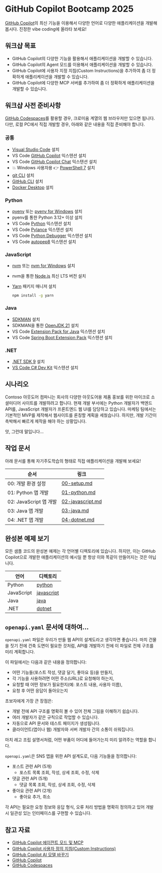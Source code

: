 # GitHub Copilot Bootcamp 2025

[GitHub Copilot](https://docs.github.com/ko/copilot/about-github-copilot/what-is-github-copilot)의 최신 기능을 이용해서 다양한 언어로 다양한 애플리케이션을 개발해 봅시다. 진정한 vibe coding에 올라타 보세요!

## 워크샵 목표

- GitHub Copilot의 다양한 기능을 활용해서 애플리케이션을 개발할 수 있습니다.
- GitHub Copilot의 Agent 모드를 이용해서 애플리케이션을 개발할 수 있습니다.
- GitHub Copilot에 사용자 지정 지침(Custom Instructions)을 추가하여 좀 더 정확하게 애플리케이션을 개발할 수 있습니다.
- GitHub Copilot에 다양한 MCP 서버를 추가하여 좀 더 정확하게 애플리케이션을 개발할 수 있습니다.

## 워크샵 사전 준비사항

[GitHub Codespaces](https://docs.github.com/ko/codespaces/about-codespaces/what-are-codespaces)를 활용할 경우, 크로미움 계열의 웹 브라우저만 있으면 됩니다. 다만, 로컬 PC에서 직접 개발할 경우, 아래와 같은 내용을 직접 준비해야 합니다.

### 공통

- [Visual Studio Code](https://code.visualstudio.com/) 설치
- VS Code [GitHub Copilot](https://marketplace.visualstudio.com/items?itemName=GitHub.copilot) 익스텐션 설치
- VS Code [GitHub Copilot Chat](https://marketplace.visualstudio.com/items?itemName=GitHub.copilot-chat) 익스텐션 설치
- 💥 Windows 사용자용 👉 [PowerShell 7](https://learn.microsoft.com/powershell/scripting/install/installing-powershell) 설치
- [git CLI](https://git-scm.com/downloads) 설치
- [GitHub CLI](https://cli.github.com/) 설치
- [Docker Desktop](https://docs.docker.com/get-started/introduction/get-docker-desktop/) 설치

### Python

- [pyenv](https://github.com/pyenv/pyenv) 또는 [pyenv for Windows](https://github.com/pyenv-win/pyenv-win) 설치
- pyenv를 통한 Python 3.12+ 이상 설치
- VS Code [Python](https://marketplace.visualstudio.com/items/?itemName=ms-python.python) 익스텐션 설치
- VS Code [Pylance](https://marketplace.visualstudio.com/items/?itemName=ms-python.vscode-pylance) 익스텐션 설치
- VS Code [Python Debugger](https://marketplace.visualstudio.com/items/?itemName=ms-python.debugpy) 익스텐션 설치
- VS Code [autopep8](https://marketplace.visualstudio.com/items/?itemName=ms-python.autopep8) 익스텐션 설치

### JavaScript

- [nvm](https://github.com/nvm-sh/nvm) 또는 [nvm for Windows](https://github.com/coreybutler/nvm-windows) 설치
- nvm을 통한 [Node.js](https://nodejs.org/) 최신 LTS 버전 설치
- [Yarn](https://yarnpkg.com/getting-started/install) 패키지 매니저 설치

    ```bash
    npm install -g yarn
    ```

### Java

- [SDKMAN](https://sdkman.io/) 설치
- SDKMAN을 통한 [OpenJDK 21](https://learn.microsoft.com/java/openjdk/download) 설치
- VS Code [Extension Pack for Java](https://marketplace.visualstudio.com/items/?itemName=vscjava.vscode-java-pack) 익스텐션 설치
- VS Code [Spring Boot Extension Pack](https://marketplace.visualstudio.com/items/?itemName=vmware.vscode-boot-dev-pack) 익스텐션 설치

### .NET

- [.NET SDK 9](https://dotnet.microsoft.com/download/dotnet/9.0) 설치
- [VS Code C# Dev Kit](https://marketplace.visualstudio.com/items/?itemName=ms-dotnettools.csdevkit) 익스텐션 설치

## 시나리오

Contoso 아웃도어 컴파니는 회사의 다양한 아웃도어용 제품 홍보를 위한 마이크로 소셜미디어 사이트를 개발하려고 합니다. 현재 개발 부서에는 Python 개발자가 백엔드 API를, JavaScript 개발자가 프론트엔드 웹 UI를 담당하고 있습니다. 마케팅 팀에서는 기본적인 MVP를 제작해서 웹사이트를 론칭할 계획을 세웠습니다. 하지만, 개발 기간이 촉박해서 빠르게 제작을 해야 하는 상황입니다.

앗, 그런데 말입니다...

## 작업 문서

아래 문서를 통해 자기주도학습의 형태로 직접 애플리케이션을 개발해 보세요!

| 순서                   | 링크                                        |
|------------------------|---------------------------------------------|
| 00: 개발 환경 설정     | [00-setup.md](./docs/00-setup.md)           |
| 01: Python 앱 개발     | [01-python.md](./docs/01-python.md)         |
| 02: JavaScript 앱 개발 | [02-javascript.md](./docs/02-javascript.md) |
| 03: Java 앱 개발       | [03-java.md](./docs/03-java.md)             |
| 04: .NET 앱 개발       | [04-dotnet.md](./docs/04-dotnet.md)         |

## 완성본 예제 보기

모든 샘플 코드의 완성본 예제는 각 언어별 디렉토리에 있습니다. 하지만, 이는 GitHub Copilot으로 개발한 애플리케이션의 예시일 뿐 항상 이와 똑같이 만들어지는 것은 아닙니다.

| 언어       | 디렉토리                    |
|------------|-----------------------------|
| Python     | [python](./python/)         |
| JavaScript | [javascript](./javascript/) |
| Java       | [java](./java/)             |
| .NET       | [dotnet](./dotnet/)         |

## `openapi.yaml` 문서에 대하여...

`openapi.yaml` 파일은 우리가 만들 웹 API의 설계도라고 생각하면 좋습니다. 마치 건물을 짓기 전에 건축 도면이 필요한 것처럼, API를 개발하기 전에 이 파일로 전체 구조를 미리 계획합니다.

이 파일에서는 다음과 같은 내용을 정의합니다:

- 어떤 기능들(포스트 작성, 댓글 달기, 좋아요 등)을 만들지,
- 각 기능을 사용하려면 어떤 주소(URL)로 요청해야 하는지,
- 요청할 때 어떤 정보가 필요한지(예: 포스트 내용, 사용자 이름),
- 요청 후 어떤 응답이 돌아오는지

초보자에게 가장 큰 장점은:

- 개발 전에 API 구조를 명확히 볼 수 있어 전체 그림을 이해하기 쉽습니다.
- 여러 개발자가 같은 규칙으로 작업할 수 있습니다.
- 자동으로 API 문서와 테스트 페이지가 생성됩니다.
- 클라이언트(앱이나 웹) 개발자와 서버 개발자 간의 소통이 쉬워집니다.

마치 레고 조립 설명서처럼, 어떤 부품이 어디에 들어가는지 미리 알려주는 역할을 합니다.

`openapi.yaml`은 SNS 앱을 위한 API 설계도로, 다음 기능들을 정의합니다:

- 포스트 관련 API (5개)
  - 포스트 목록 조회, 작성, 상세 조회, 수정, 삭제
- 댓글 관련 API (5개)
  - 댓글 목록 조회, 작성, 상세 조회, 수정, 삭제
- 좋아요 관련 API (2개)
  - 좋아요 추가, 취소

각 API는 필요한 요청 정보와 응답 형식, 오류 처리 방법을 명확히 정의하고 있어 개발 시 일관성 있는 인터페이스를 구현할 수 있습니다.

## 참고 자료

- [GitHub Copilot 에이전트 모드 및 MCP](https://code.visualstudio.com/blogs/2025/04/07/agentMode)
- [GitHub Copilot 사용자 정의 지침(Custom Instructions)](https://code.visualstudio.com/docs/copilot/copilot-customization)
- [GitHub Copilot AI 모델 바꾸기](https://docs.github.com/ko/copilot/using-github-copilot/ai-models/changing-the-ai-model-for-copilot-chat?tool=vscode)
- [GitHub Copilot](https://docs.github.com/ko/copilot/about-github-copilot/what-is-github-copilot)
- [GitHub Codespaces](https://docs.github.com/ko/codespaces/about-codespaces/what-are-codespaces)
